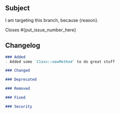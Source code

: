 <!-- THE PR TEMPLATE IS NOT AN OPTION. DO NOT DELETE IT, MAKE SURE YOU READ AND EDIT IT! -->
## Subject

<!-- Describe your Pull Request content here -->

<!--
    Show us you choose the right branch.
    Different branches are used for different things :
    - 2.x is for everything backwards compatible, like patches, features and deprecation notices
    - master is for deprecation removals and other changes that cannot be done without a BC-break
    More details here: https://github.com/sonata-project/GoogleAuthenticator/blob/2.x/CONTRIBUTING.md#the-base-branch
-->
I am targeting this branch, because {reason}.

<!--
    Specify which issues will be fixed/closed.
    Remove it if this is not related.
-->

Closes #{put_issue_number_here}

## Changelog

<!-- MANDATORY
    Fill the changelog part inside the code block.
    Follow this schema: http://keepachangelog.com/
-->

<!-- 
    If you are updating something that doesn't require
    a release, you can delete whole Changelog section.
    (eg. update to docs, tests)
-->

<!-- REMOVE EMPTY SECTIONS -->
```markdown
### Added
- Added some `Class::newMethod` to do great stuff

### Changed

### Deprecated

### Removed

### Fixed

### Security
```

<!--
    If this is a work in progress, uncomment this section.
    You can add as many tasks as you want.
    If some are not relevant, just remove them.
    
    ## To do
    
    - [ ] Update the tests
    - [ ] Update the documentation
    - [ ] Add an upgrade note
-->
